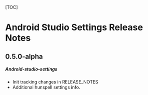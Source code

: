 [TOC]
# Android Studio Settings Release Notes
## 0.5.0-alpha
##### Android-studio-settings
* Init tracking changes in RELEASE_NOTES
* Additional hunspell settings info.